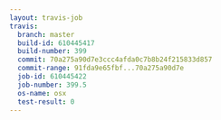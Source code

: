 ```yaml
---
layout: travis-job
travis:
  branch: master
  build-id: 610445417
  build-number: 399
  commit: 70a275a90d7e3ccc4afda0c7b8b24f215833d857
  commit-range: 91fda9e65fbf...70a275a90d7e
  job-id: 610445422
  job-number: 399.5
  os-name: osx
  test-result: 0
---
```

